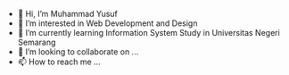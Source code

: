- 👋 Hi, I’m Muhammad Yusuf
- 👀 I’m interested in Web Development and Design
- 🌱 I’m currently learning Information System Study in Universitas Negeri Semarang
- 💞️ I’m looking to collaborate on ...
- 📫 How to reach me ...

<!---
muh-yusuf19/muh-yusuf19 is a ✨ special ✨ repository because its `README.md` (this file) appears on your GitHub profile.
You can click the Preview link to take a look at your changes.
--->
